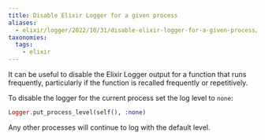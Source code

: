 ```yaml
---
title: Disable Elixir Logger for a given process
aliases:
  - elixir/logger/2022/10/31/disable-elixir-logger-for-a-given-process/
taxonomies:
  tags:
    - elixir
---
```


It can be useful to disable the Elixir Logger output for a function that runs
frequently, particularly if the function is recalled frequently or repetitively.

To disable the logger for the current process set the log level to `none`:

```elixir
Logger.put_process_level(self(), :none)
```

Any other processes will continue to log with the default level.


